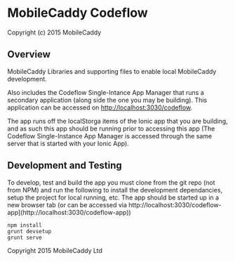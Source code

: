# MobileCaddy Codeflow

Copyright (c) 2015 MobileCaddy

## Overview

MobileCaddy Libraries and supporting files to enable local MobileCaddy development.

Also includes the Codeflow Single-Intance App Manager that runs a secondary application (along side the one you may be building). This application can be accessed on [http://localhost:3030/codeflow](http://localhost:3030/codeflow).

The app runs off the localStorga items of the Ionic app that you are building, and as such this app should be running prior to accessing this app (The Codeflow Single-Instance App Manager is accessed through the same server that is started with your Ionic App).

## Development and Testing

To develop, test and build the app you must clone from the git repo (not from NPM) and run the following to install the development dependancies, setup the project for local running, etc. The app should be started up in a new browser tab (or can be accessed via http://localhost:3030/codeflow-app](http://localhost:3030/codeflow-app))

```
npm install
grunt devsetup
grunt serve
```


Copyright 2015 MobileCaddy Ltd
